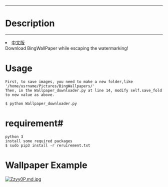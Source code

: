 -------------
# Description #
-------------
<li><a href="README_CN.md">中文版</a></li>
Download BingWallPaper while escaping the watermarking!

# Usage #
	First, to save images, you need to make a new folder,like '/home/usrname/Pictures/BingWallpapers/'
	Then, in the Wallpaper_downloader.py at line 14, modify self.save_fold to new value as above.

	$ python Wallpaper_downloader.py

# requirement#
	python 3
	install some required packages
	$ sudo pip3 install -r reruirement.txt


# Wallpaper Example #
[![Zzyy0P.md.jpg](https://s2.ax1x.com/2019/07/20/Zzyy0P.md.jpg)](https://imgchr.com/i/Zzyy0P)
